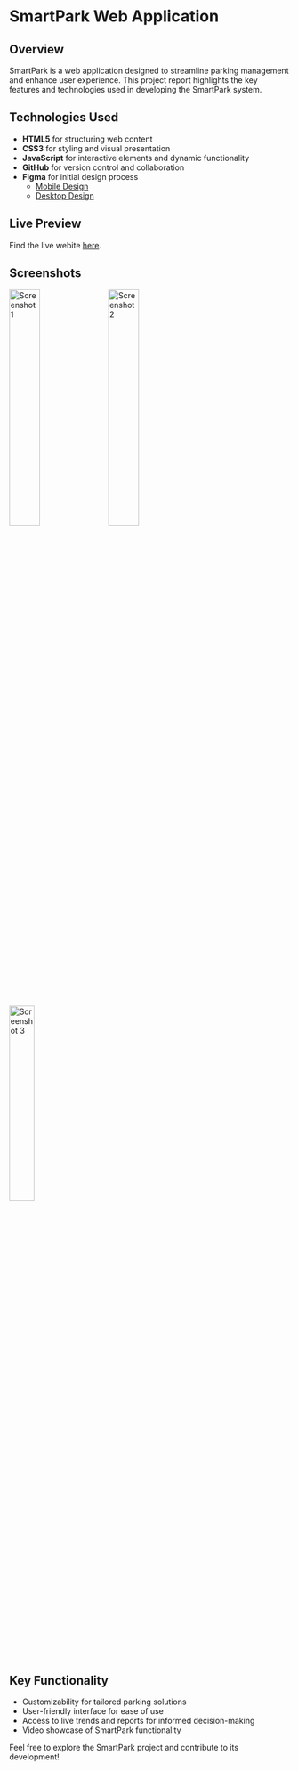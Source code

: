 # SmartPark Web Application

## Overview
SmartPark is a web application designed to streamline parking management and enhance user experience. This project report highlights the key features and technologies used in developing the SmartPark system.

## Technologies Used
- **HTML5** for structuring web content
- **CSS3** for styling and visual presentation
- **JavaScript** for interactive elements and dynamic functionality
- **GitHub** for version control and collaboration
- **Figma** for initial design process
   - [Mobile Design ](https://www.figma.com/file/eFbfzpNT8NLGjj7SdAPGjm/Mobile?type=design&mode=design)
   - [Desktop Design](https://www.figma.com/file/PMhFFNQ6CeyIv5ov1v6WNO/TechBytes?type=design&node-id=0%3A1&mode=design&t=EpvXQNQAvkikhtjs-1)

## Live Preview
Find the live webite [here](https://akshay-0211.github.io/SmartPark/).

## Screenshots

<p>
    <img align=top src="https://github.com/sourabhaprasad/smartpark/assets/70069572/ae8cb79d-75ec-4b51-afe4-38966584d281" alt="Screenshot 1" style="width: 33%; height: auto;"> &nbsp; 
    <img align=top src="https://github.com/sourabhaprasad/smartpark/assets/70069572/cc63a0e8-c561-4195-a79d-a3780530333c" alt="Screenshot 2" style="width: 33%; height: auto;"> &nbsp;
    <img align=top src="https://github.com/sourabhaprasad/smartpark/assets/70069572/47541acf-44c5-4c4a-98cc-c3cb415d5ea0" alt="Screenshot 3" style="width: 30%; height: auto;"> &nbsp;
</p>



## Key Functionality
- Customizability for tailored parking solutions
- User-friendly interface for ease of use
- Access to live trends and reports for informed decision-making
- Video showcase of SmartPark functionality



Feel free to explore the SmartPark project and contribute to its development!
